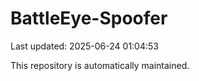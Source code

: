 # BattleEye-Spoofer

Last updated: 2025-06-24 01:04:53

This repository is automatically maintained.
